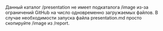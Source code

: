 Данный каталог /presentation не имеет подкаталога /image из-за ограничений GitHub на число одновременно загружаемых файлов. В случае необходимости запуска файла presentation.md просто скопируйте /image из /report.